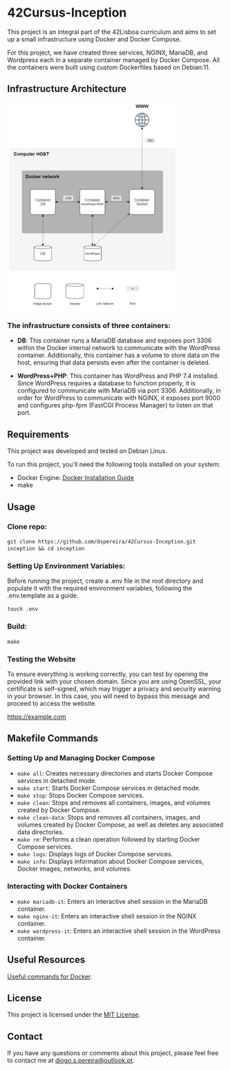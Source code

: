 # 42Cursus-Inception

This project is an integral part of the 42Lisboa curriculum and aims to set up a small infrastructure using Docker and Docker Compose.

For this project, we have created three services, NGINX, MariaDB, and Wordpress each in a separate container managed by Docker Compose. All the containers were built using custom Dockerfiles based on Debian:11.


## Infrastructure Architecture

<img src="https://github.com/dspereira/42Cursus-Inception/blob/main/docs/infrastructure-architecture.png" alt="example" width="400"/>

### The infrastructure consists of three containers:

- **DB**: This container runs a MariaDB database and exposes port 3306 within the Docker internal network to communicate with the WordPress container. Additionally, this container has a volume to store data on the host, ensuring that data persists even after the container is deleted.

- **WordPress+PHP**: This container has WordPress and PHP 7.4 installed. Since WordPress requires a database to function properly, it is configured to communicate with MariaDB via port 3306. Additionally, in order for WordPress to communicate with NGINX, it exposes port 9000 and configures php-fpm (FastCGI Process Manager) to listen on that port.

## Requirements

This project was developed and tested on Debian Linux.

To run this project, you'll need the following tools installed on your system:

- Docker Engine: [Docker Installation Guide](https://docs.docker.com/engine/install/)
- make

## Usage

### Clone repo:
```shell
git clone https://github.com/dspereira/42Cursus-Inception.git inception && cd inception
```

### Setting Up Environment Variables:
Before running the project, create a .env file in the root directory and populate it with the required environment variables, following the .env.template as a guide.
```shell
touch .env
```

### Build:

```shell
make
```

### Testing the Website
To ensure everything is working correctly, you can test by opening the provided link with your chosen domain. Since you are using OpenSSL, your certificate is self-signed, which may trigger a privacy and security warning in your browser. In this case, you will need to bypass this message and proceed to access the website.

https://example.com


## Makefile Commands

### Setting Up and Managing Docker Compose

- `make all`: Creates necessary directories and starts Docker Compose services in detached mode.
- `make start`: Starts Docker Compose services in detached mode.
- `make stop`: Stops Docker Compose services.
- `make clean`: Stops and removes all containers, images, and volumes created by Docker Compose.
- `make clean-data`: Stops and removes all containers, images, and volumes created by Docker Compose, as well as deletes any associated data directories.
- `make re`: Performs a clean operation followed by starting Docker Compose services.
- `make logs`: Displays logs of Docker Compose services.
- `make info`: Displays information about Docker Compose services, Docker images, networks, and volumes.

### Interacting with Docker Containers

- `make mariadb-it`: Enters an interactive shell session in the MariaDB container.
- `make nginx-it`: Enters an interactive shell session in the NGINX container.
- `make wordpress-it`: Enters an interactive shell session in the WordPress container.


## Useful Resources
[Useful commands for Docker](https://github.com/dspereira/42Cursus-Inception/blob/main/docs/useful-commands.md).

## License
This project is licensed under the [MIT License](https://github.com/dspereira/42Cursus-Inception/blob/main/LICENSE).

## Contact
If you have any questions or comments about this project, please feel free to contact me at diogo.s.pereira@outlook.pt.
